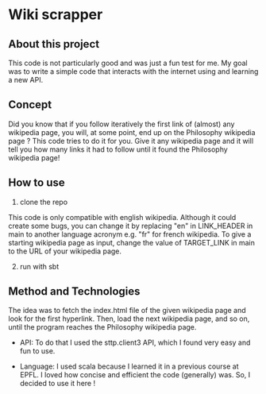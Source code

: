# Wiki scrapper

## About this project
This code is not particularly good and was just a fun test for me.
My goal was to write a simple code that interacts with the internet using and learning a new API.

## Concept
Did you know that if you follow iteratively the first link of (almost) any wikipedia page, 
you will, at some point, end up on the Philosophy wikipedia page ? 
This code tries to do it for you. 
Give it any wikipedia page and it will tell you how many links it had to follow until it found the Philosophy wikipedia page!

## How to use
1. clone the repo


This code is only compatible with english wikipedia. 
Although it could create some bugs, you can change it by replacing "en" in LINK_HEADER in main to another language acronym e.g. "fr" for french wikipedia.
To give a starting wikipedia page as input, change the value of TARGET_LINK in main to the URL of your wikipedia page.

2. run with sbt

## Method and Technologies
The idea was to fetch the index.html file of the given wikipedia page and look for the first hyperlink.
Then, load the next wikipedia page, and so on, until the program reaches the Philosophy wikipedia page.

- API:
  To do that I used the sttp.client3 API, which I found very easy and fun to use.

- Language:
  I used scala because I learned it in a previous course at EPFL.
  I loved how concise and efficient the code (generally) was. So, I decided to use it here !

